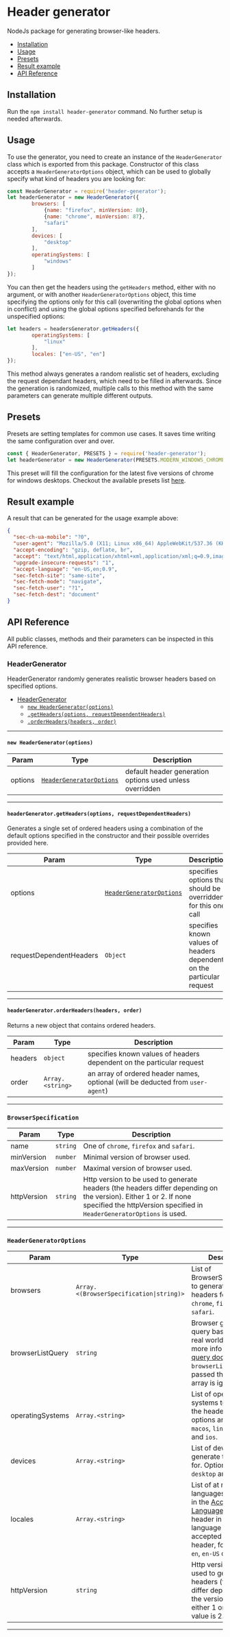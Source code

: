 # Header generator
NodeJs package for generating browser-like headers.

<!-- toc -->

- [Installation](#installation)
- [Usage](#usage)
- [Presets](#presets)
- [Result example](#result-example)
- [API Reference](#api-reference)

<!-- tocstop -->

## Installation
Run the `npm install header-generator` command. No further setup is needed afterwards.
## Usage
To use the generator, you need to create an instance of the `HeaderGenerator` class which is exported from this package. Constructor of this class accepts a `HeaderGeneratorOptions` object, which can be used to globally specify what kind of headers you are looking for: 
```js
const HeaderGenerator = require('header-generator');
let headerGenerator = new HeaderGenerator({
        browsers: [
            {name: "firefox", minVersion: 80},
            {name: "chrome", minVersion: 87},
            "safari"
        ],
        devices: [
            "desktop"
        ],
        operatingSystems: [
            "windows"
        ]
});
```
You can then get the headers using the `getHeaders` method, either with no argument, or with another `HeaderGeneratorOptions` object, this time specifying the options only for this call (overwriting the global options when in conflict) and using the global options specified beforehands for the unspecified options:
```js
let headers = headersGenerator.getHeaders({
        operatingSystems: [
            "linux"
        ],
        locales: ["en-US", "en"]
});
```
This method always generates a random realistic set of headers, excluding the request dependant headers, which need to be filled in afterwards. Since the generation is randomized, multiple calls to this method with the same parameters can generate multiple different outputs.

## Presets
Presets are setting templates for common use cases. It saves time writing the same configuration over and over.
```js
const { HeaderGenerator, PRESETS } = require('header-generator');
let headerGenerator = new HeaderGenerator(PRESETS.MODERN_WINDOWS_CHROME);
```

This preset will fill the configuration for the latest five versions of chrome for windows desktops. Checkout the available presets list [here](https://github.com/apify/header-generator/blob/master/src/presets.ts).
## Result example
A result that can be generated for the usage example above:
```json
{
  "sec-ch-ua-mobile": "?0",
  "user-agent": "Mozilla/5.0 (X11; Linux x86_64) AppleWebKit/537.36 (KHTML, like Gecko) Chrome/89.0.4389.72 Safari/537.36",
  "accept-encoding": "gzip, deflate, br",
  "accept": "text/html,application/xhtml+xml,application/xml;q=0.9,image/avif,image/webp,image/apng,*/*;q=0.8,application/signed-exchange;v=b3;q=0.9",
  "upgrade-insecure-requests": "1",
  "accept-language": "en-US,en;0.9",
  "sec-fetch-site": "same-site",
  "sec-fetch-mode": "navigate",
  "sec-fetch-user": "?1",
  "sec-fetch-dest": "document"
}
```
## API Reference
All public classes, methods and their parameters can be inspected in this API reference.

<a name="HeaderGenerator"></a>

### HeaderGenerator
HeaderGenerator randomly generates realistic browser headers based on specified options.


* [HeaderGenerator](#HeaderGenerator)
    * [`new HeaderGenerator(options)`](#new_HeaderGenerator_new)
    * [`.getHeaders(options, requestDependentHeaders)`](#HeaderGenerator+getHeaders)
    * [`.orderHeaders(headers, order)`](#HeaderGenerator+orderHeaders)


* * *

<a name="new_HeaderGenerator_new"></a>

#### `new HeaderGenerator(options)`

| Param | Type | Description |
| --- | --- | --- |
| options | [<code>HeaderGeneratorOptions</code>](#HeaderGeneratorOptions) | default header generation options used unless overridden |


* * *

<a name="HeaderGenerator+getHeaders"></a>

#### `headerGenerator.getHeaders(options, requestDependentHeaders)`
Generates a single set of ordered headers using a combination of the default options specified in the constructor
and their possible overrides provided here.


| Param | Type | Description |
| --- | --- | --- |
| options | [<code>HeaderGeneratorOptions</code>](#HeaderGeneratorOptions) | specifies options that should be overridden for this one call |
| requestDependentHeaders | <code>Object</code> | specifies known values of headers dependent on the particular request |


* * *

<a name="HeaderGenerator+orderHeaders"></a>

#### `headerGenerator.orderHeaders(headers, order)`
Returns a new object that contains ordered headers.


| Param | Type | Description |
| --- | --- | --- |
| headers | <code>object</code> | specifies known values of headers dependent on the particular request |
| order | <code>Array.&lt;string&gt;</code> | an array of ordered header names, optional (will be deducted from `user-agent`) |


* * *

<a name="BrowserSpecification"></a>

### `BrowserSpecification`

| Param | Type | Description |
| --- | --- | --- |
| name | <code>string</code> | One of `chrome`, `firefox` and `safari`. |
| minVersion | <code>number</code> | Minimal version of browser used. |
| maxVersion | <code>number</code> | Maximal version of browser used. |
| httpVersion | <code>string</code> | Http version to be used to generate headers (the headers differ depending on the version).  Either 1 or 2. If none specified the httpVersion specified in `HeaderGeneratorOptions` is used. |


* * *

<a name="HeaderGeneratorOptions"></a>

### `HeaderGeneratorOptions`

| Param | Type | Description |
| --- | --- | --- |
| browsers | <code>Array.&lt;(BrowserSpecification\|string)&gt;</code> | List of BrowserSpecifications to generate the headers for,  or one of `chrome`, `firefox` and `safari`. |
| browserListQuery | <code>string</code> | Browser generation query based on the real world data.  For more info see the [query docs](https://github.com/browserslist/browserslist#full-list).  If `browserListQuery` is passed the `browsers` array is ignored. |
| operatingSystems | <code>Array.&lt;string&gt;</code> | List of operating systems to generate the headers for.  The options are `windows`, `macos`, `linux`, `android` and `ios`. |
| devices | <code>Array.&lt;string&gt;</code> | List of devices to generate the headers for. Options are `desktop` and `mobile`. |
| locales | <code>Array.&lt;string&gt;</code> | List of at most 10 languages to include in the  [Accept-Language](https://developer.mozilla.org/en-US/docs/Web/HTTP/Headers/Accept-Language) request header  in the language format accepted by that header, for example `en`, `en-US` or `de`. |
| httpVersion | <code>string</code> | Http version to be used to generate headers (the headers differ depending on the version).  Can be either 1 or 2. Default value is 2. |


* * *


